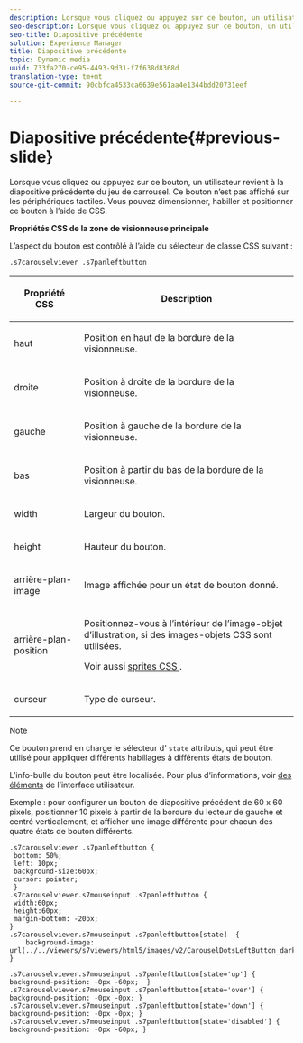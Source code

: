 ```yaml
---
description: Lorsque vous cliquez ou appuyez sur ce bouton, un utilisateur revient à la diapositive précédente du jeu de carrousel. Ce bouton n’est pas affiché sur les périphériques tactiles. Vous pouvez dimensionner, habiller et positionner ce bouton à l’aide de CSS.
seo-description: Lorsque vous cliquez ou appuyez sur ce bouton, un utilisateur revient à la diapositive précédente du jeu de carrousel. Ce bouton n’est pas affiché sur les périphériques tactiles. Vous pouvez dimensionner, habiller et positionner ce bouton à l’aide de CSS.
seo-title: Diapositive précédente
solution: Experience Manager
title: Diapositive précédente
topic: Dynamic media
uuid: 733fa270-ce95-4493-9d31-f7f638d8368d
translation-type: tm+mt
source-git-commit: 90cbfca4533ca6639e561aa4e1344bdd20731eef

---
```



# Diapositive précédente{#previous-slide}

Lorsque vous cliquez ou appuyez sur ce bouton, un utilisateur revient à la diapositive précédente du jeu de carrousel. Ce bouton n’est pas affiché sur les périphériques tactiles. Vous pouvez dimensionner, habiller et positionner ce bouton à l’aide de CSS.

<!--<a id="section_6C008EE11212461FA744F2540D38C295"></a>-->

**Propriétés CSS de la zone de visionneuse principale**

L’aspect du bouton est contrôlé à l’aide du sélecteur de classe CSS suivant :

`.s7carouselviewer .s7panleftbutton`

<table id="table_94EE3F5BBE4547C0B4943471CEE7EDE4"> 
 <thead> 
  <tr> 
   <th colname="col1" class="entry"> <p> Propriété CSS </p> </th> 
   <th colname="col2" class="entry"> <p>Description </p> </th> 
  </tr> 
 </thead>
 <tbody> 
  <tr> 
   <td colname="col1"> <p> <span class="codeph"> haut </span> </p> </td> 
   <td colname="col2"> <p>Position en haut de la bordure de la visionneuse. </p> </td> 
  </tr> 
  <tr> 
   <td colname="col1"> <p> <span class="codeph"> droite </span> </p> </td> 
   <td colname="col2"> <p>Position à droite de la bordure de la visionneuse. </p> </td> 
  </tr> 
  <tr> 
   <td colname="col1"> <p> <span class="codeph"> gauche </span> </p> </td> 
   <td colname="col2"> <p>Position à gauche de la bordure de la visionneuse. </p> </td> 
  </tr> 
  <tr> 
   <td colname="col1"> <p> <span class="codeph"> bas </span> </p> </td> 
   <td colname="col2"> <p>Position à partir du bas de la bordure de la visionneuse. </p> </td> 
  </tr> 
  <tr> 
   <td colname="col1"> <p> <span class="codeph"> width </span> </p> </td> 
   <td colname="col2"> <p>Largeur du bouton. </p> </td> 
  </tr> 
  <tr> 
   <td colname="col1"> <p> <span class="codeph"> height </span> </p> </td> 
   <td colname="col2"> <p>Hauteur du bouton. </p> </td> 
  </tr> 
  <tr> 
   <td colname="col1"> <p> <span class="codeph"> arrière-plan-image </span> </p> </td> 
   <td colname="col2"> <p>Image affichée pour un état de bouton donné. </p> </td> 
  </tr> 
  <tr> 
   <td colname="col1"> <p> <span class="codeph"> arrière-plan-position </span> </p> </td> 
   <td colname="col2"> <p> Positionnez-vous à l’intérieur de l’image-objet d’illustration, si des images-objets CSS sont utilisées. </p> <p>Voir aussi <a href="../../../c-html5-aem-asset-viewers/c-html5-aem-carousel/c-html5-aem-carousel-customizingviewer/c-html5-aem-carousel-customizingviewer.md#section-9b6d8d601cb441d08214dada7bb4eddc" format="dita" scope="local"> sprites CSS </a>. </p> </td> 
  </tr> 
  <tr> 
   <td colname="col1"> <p> <span class="codeph"> curseur </span> </p> </td> 
   <td colname="col2"> <p>Type de curseur. </p> </td> 
  </tr> 
 </tbody> 
</table>

>[!NOTE]
>
>Ce bouton prend en charge le sélecteur d’ `state` attributs, qui peut être utilisé pour appliquer différents habillages à différents états de bouton.

L’info-bulle du bouton peut être localisée. Pour plus d’informations, voir [des éléments](../../../c-html5-aem-asset-viewers/c-html5-aem-carousel/c-html5-aem-carousel-localization.md) de l’interface utilisateur.

Exemple : pour configurer un bouton de diapositive précédent de 60 x 60 pixels, positionner 10 pixels à partir de la bordure du lecteur de gauche et centré verticalement, et afficher une image différente pour chacun des quatre états de bouton différents.

```
.s7carouselviewer .s7panleftbutton { 
 bottom: 50%; 
 left: 10px; 
 background-size:60px; 
 cursor: pointer; 
 } 
.s7carouselviewer.s7mouseinput .s7panleftbutton { 
 width:60px; 
 height:60px; 
 margin-bottom: -20px; 
} 
.s7carouselviewer.s7mouseinput .s7panleftbutton[state]  { 
    background-image: url(../../viewers/s7viewers/html5/images/v2/CarouselDotsLeftButton_dark_sprite.png); 
} 
 
.s7carouselviewer.s7mouseinput .s7panleftbutton[state='up'] { background-position: -0px -60px;  } 
.s7carouselviewer.s7mouseinput .s7panleftbutton[state='over'] { background-position: -0px -0px; } 
.s7carouselviewer.s7mouseinput .s7panleftbutton[state='down'] { background-position: -0px -0px; } 
.s7carouselviewer.s7mouseinput .s7panleftbutton[state='disabled'] { background-position: -0px -60px; }
```

